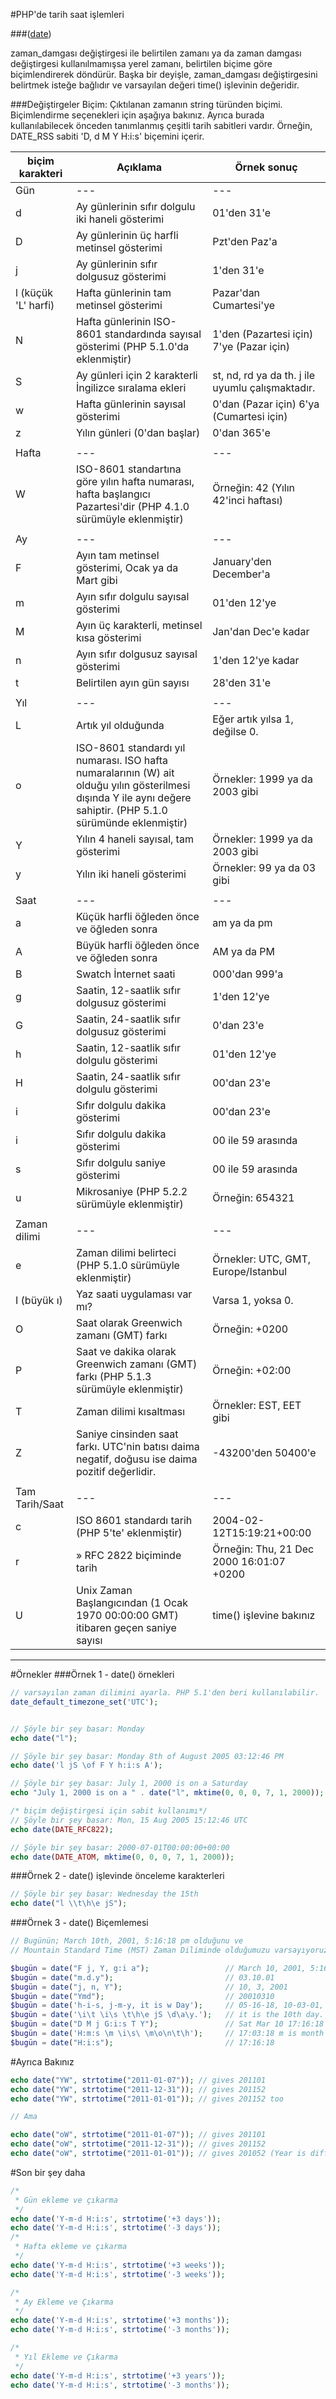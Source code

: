 #PHP'de tarih saat işlemleri

###([date](https://www.php.net/manual/tr/function.date.php))

zaman_damgası değiştirgesi ile belirtilen zamanı ya da zaman damgası değiştirgesi kullanılmamışsa yerel zamanı, belirtilen biçime göre biçimlendirerek döndürür. Başka bir deyişle, zaman_damgası değiştirgesini belirtmek isteğe bağlıdır ve varsayılan değeri time() işlevinin değeridir.


###Değiştirgeler
Biçim: Çıktılanan zamanın string türünden biçimi. Biçimlendirme seçenekleri için aşağıya bakınız. Ayrıca burada kullanılabilecek önceden tanımlanmış çeşitli tarih sabitleri vardır. Örneğin, DATE_RSS sabiti 'D, d M Y H:i:s' biçemini içerir.


| biçim karakteri     | Açıklama                                                                                                                                                          | Örnek sonuç                                      |
|---------------------|-------------------------------------------------------------------------------------------------------------------------------------------------------------------|--------------------------------------------------|
| Gün                 | ---                                                                                                                                                               | ---                                              |
| d                   | Ay günlerinin sıfır dolgulu iki haneli gösterimi                                                                                                                  | 01'den 31'e                                      |
| D                   | Ay günlerinin üç harfli metinsel gösterimi                                                                                                                        | Pzt'den Paz'a                                    |
| j                   | Ay günlerinin sıfır dolgusuz gösterimi                                                                                                                            | 1'den 31'e                                       |
| l (küçük 'L' harfi) | Hafta günlerinin tam metinsel gösterimi                                                                                                                           | Pazar'dan Cumartesi'ye                           |
| N                   | Hafta günlerinin ISO-8601 standardında sayısal gösterimi (PHP 5.1.0'da eklenmiştir)                                                                               | 1'den (Pazartesi için) 7'ye (Pazar için)         |
| S                   | Ay günleri için 2 karakterli İngilizce sıralama ekleri                                                                                                            | st, nd, rd ya da th. j ile uyumlu çalışmaktadır. |
| w                   | Hafta günlerinin sayısal gösterimi                                                                                                                                | 0'dan (Pazar için) 6'ya (Cumartesi için)         |
| z                   | Yılın günleri (0'dan başlar)                                                                                                                                      | 0'dan 365'e                                      |
|                     |                                                                                                                                                                   |                                                  |
|        Hafta        | ---                                                                                                                                                               | ---                                              |
| W                   | ISO-8601 standartına göre yılın hafta numarası, hafta başlangıcı Pazartesi'dir  (PHP 4.1.0 sürümüyle eklenmiştir)                                                 | Örneğin: 42 (Yılın 42'inci haftası)              |
|                     |                                                                                                                                                                   |                                                  |
| Ay                  | ---                                                                                                                                                               | ---                                              |
| F                   | Ayın tam metinsel gösterimi, Ocak ya da Mart gibi                                                                                                                 | January'den December'a                           |
| m                   | Ayın sıfır dolgulu sayısal gösterimi                                                                                                                              | 01'den 12'ye                                     |
| M                   | Ayın üç karakterli, metinsel kısa gösterimi                                                                                                                       | Jan'dan Dec'e kadar                              |
| n                   | Ayın sıfır dolgusuz sayısal gösterimi                                                                                                                             | 1'den 12'ye kadar                                |
| t                   | Belirtilen ayın gün sayısı                                                                                                                                        | 28'den 31'e                                      |
|                     |                                                                                                                                                                   |                                                  |
| Yıl                 | ---                                                                                                                                                               | ---                                              |
| L                   | Artık yıl olduğunda                                                                                                                                               | Eğer artık yılsa 1, değilse 0.                   |
| o                   | ISO-8601 standardı yıl numarası. ISO hafta numaralarının (W) ait olduğu yılın  gösterilmesi dışında Y ile aynı değere sahiptir. (PHP 5.1.0 sürümünde eklenmiştir) | Örnekler: 1999 ya da 2003 gibi                   |
| Y                   | Yılın 4 haneli sayısal, tam gösterimi                                                                                                                             | Örnekler: 1999 ya da 2003 gibi                   |
| y                   | Yılın iki haneli gösterimi                                                                                                                                        | Örnekler: 99 ya da 03 gibi                       |
|                     |                                                                                                                                                                   |                                                  |
| Saat                | ---                                                                                                                                                               | ---                                              |
| a                   | Küçük harfli öğleden önce ve öğleden sonra                                                                                                                        | am ya da pm                                      |
| A                   | Büyük harfli öğleden önce ve öğleden sonra                                                                                                                        | AM ya da PM                                      |
| B                   | Swatch İnternet saati                                                                                                                                             | 000'dan 999'a                                    |
| g                   | Saatin, 12-saatlik sıfır dolgusuz gösterimi                                                                                                                       | 1'den 12'ye                                      |
| G                   | Saatin, 24-saatlik sıfır dolgusuz gösterimi                                                                                                                       | 0'dan 23'e                                       |
| h                   | Saatin, 12-saatlik sıfır dolgulu gösterimi                                                                                                                        | 01'den 12'ye                                     |
| H                   | Saatin, 24-saatlik sıfır dolgulu gösterimi                                                                                                                        | 00'dan 23'e                                      |
| i                   | Sıfır dolgulu dakika gösterimi                                                                                                                                    | 00'dan 23'e                                      |
| i                   | Sıfır dolgulu dakika gösterimi                                                                                                                                    | 00 ile 59 arasında                               |
| s                   | Sıfır dolgulu saniye gösterimi                                                                                                                                    | 00 ile 59 arasında                               |
| u                   | Mikrosaniye (PHP 5.2.2 sürümüyle eklenmiştir)                                                                                                                     | Örneğin: 654321                                  |
|                     |                                                                                                                                                                   |                                                  |
|     Zaman dilimi    | ---                                                                                                                                                               | ---                                              |
| e                   | Zaman dilimi belirteci (PHP 5.1.0 sürümüyle eklenmiştir)                                                                                                          | Örnekler: UTC, GMT, Europe/Istanbul              |
| I (büyük ı)         | Yaz saati uygulaması var mı?                                                                                                                                      | Varsa 1, yoksa 0.                                |
| O                   | Saat olarak Greenwich zamanı (GMT) farkı                                                                                                                          | Örneğin: +0200                                   |
| P                   | Saat ve dakika olarak Greenwich zamanı (GMT) farkı  (PHP 5.1.3 sürümüyle eklenmiştir)                                                                             | Örneğin: +02:00                                  |
| T                   | Zaman dilimi kısaltması                                                                                                                                           | Örnekler: EST, EET gibi                          |
| Z                   | Saniye cinsinden saat farkı.  UTC'nin batısı daima negatif, doğusu ise daima pozitif değerlidir.                                                                  | -43200'den 50400'e                               |
|                     |                                                                                                                                                                   |                                                  |
|    Tam Tarih/Saat   | ---                                                                                                                                                               | ---                                              |
| c                   | ISO 8601 standardı tarih (PHP 5'te' eklenmiştir)                                                                                                                  | 2004-02-12T15:19:21+00:00                        |
| r                   | » RFC 2822 biçiminde tarih                                                                                                                                        | Örneğin: Thu, 21 Dec 2000 16:01:07 +0200         |
| U                   | Unix Zaman Başlangıcından (1 Ocak 1970 00:00:00 GMT) itibaren geçen saniye sayısı                                                                                 | time() işlevine bakınız |

<hr>

#Örnekler
###Örnek 1 - date() örnekleri

```php
// varsayılan zaman dilimini ayarla. PHP 5.1'den beri kullanılabilir.
date_default_timezone_set('UTC');


// Şöyle bir şey basar: Monday
echo date("l");

// Şöyle bir şey basar: Monday 8th of August 2005 03:12:46 PM
echo date('l jS \of F Y h:i:s A');

// Şöyle bir şey basar: July 1, 2000 is on a Saturday
echo "July 1, 2000 is on a " . date("l", mktime(0, 0, 0, 7, 1, 2000));

/* biçim değiştirgesi için sabit kullanımı*/
// Şöyle bir şey basar: Mon, 15 Aug 2005 15:12:46 UTC
echo date(DATE_RFC822);

// Şöyle bir şey basar: 2000-07-01T00:00:00+00:00
echo date(DATE_ATOM, mktime(0, 0, 0, 7, 1, 2000));
```

###Örnek 2 - date() işlevinde önceleme karakterleri

```php
// Şöyle bir şey basar: Wednesday the 15th
echo date("l \\t\h\e jS");
```

###Örnek 3 - date() Biçemlemesi

```php
// Bugünün; March 10th, 2001, 5:16:18 pm olduğunu ve
// Mountain Standard Time (MST) Zaman Diliminde olduğumuzu varsayıyoruz

$bugün = date("F j, Y, g:i a");                 // March 10, 2001, 5:16 pm
$bugün = date("m.d.y");                         // 03.10.01
$bugün = date("j, n, Y");                       // 10, 3, 2001
$bugün = date("Ymd");                           // 20010310
$bugün = date('h-i-s, j-m-y, it is w Day');     // 05-16-18, 10-03-01, 1631 1618 6 Satpm01
$bugün = date('\i\t \i\s \t\h\e jS \d\a\y.');   // it is the 10th day.
$bugün = date("D M j G:i:s T Y");               // Sat Mar 10 17:16:18 MST 2001
$bugün = date('H:m:s \m \i\s\ \m\o\n\t\h');     // 17:03:18 m is month
$bugün = date("H:i:s");                         // 17:16:18
```

#Ayrıca Bakınız

```php
echo date("YW", strtotime("2011-01-07")); // gives 201101
echo date("YW", strtotime("2011-12-31")); // gives 201152
echo date("YW", strtotime("2011-01-01")); // gives 201152 too

// Ama

echo date("oW", strtotime("2011-01-07")); // gives 201101
echo date("oW", strtotime("2011-12-31")); // gives 201152
echo date("oW", strtotime("2011-01-01")); // gives 201052 (Year is different than previous example)
```

#Son bir şey daha

```php
/*
 * Gün ekleme ve çıkarma
 */
echo date('Y-m-d H:i:s', strtotime('+3 days'));
echo date('Y-m-d H:i:s', strtotime('-3 days'));
/*
 * Hafta ekleme ve çıkarma
 */
echo date('Y-m-d H:i:s', strtotime('+3 weeks'));
echo date('Y-m-d H:i:s', strtotime('-3 weeks'));

/*
 * Ay Ekleme ve Çıkarma
 */
echo date('Y-m-d H:i:s', strtotime('+3 months'));
echo date('Y-m-d H:i:s', strtotime('-3 months'));

/*
 * Yıl Ekleme ve Çıkarma
 */
echo date('Y-m-d H:i:s', strtotime('+3 years'));
echo date('Y-m-d H:i:s', strtotime('-3 months'));

```

